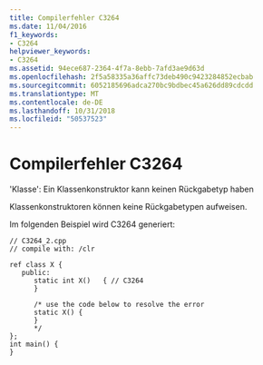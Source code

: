 ```yaml
---
title: Compilerfehler C3264
ms.date: 11/04/2016
f1_keywords:
- C3264
helpviewer_keywords:
- C3264
ms.assetid: 94ece687-2364-4f7a-8ebb-7afd3ae9d63d
ms.openlocfilehash: 2f5a58335a36affc73deb490c9423284852ecbab
ms.sourcegitcommit: 6052185696adca270bc9bdbec45a626dd89cdcdd
ms.translationtype: MT
ms.contentlocale: de-DE
ms.lasthandoff: 10/31/2018
ms.locfileid: "50537523"
---
```

# <a name="compiler-error-c3264"></a>Compilerfehler C3264

'Klasse': Ein Klassenkonstruktor kann keinen Rückgabetyp haben

Klassenkonstruktoren können keine Rückgabetypen aufweisen.

Im folgenden Beispiel wird C3264 generiert:

```
// C3264_2.cpp
// compile with: /clr

ref class X {
   public:
      static int X()   { // C3264
      }

      /* use the code below to resolve the error
      static X() {
      }
      */
};
int main() {
}
```
